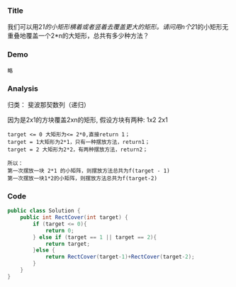 ### Title
我们可以用2*1的小矩形横着或者竖着去覆盖更大的矩形。请问用n个2*1的小矩形无重叠地覆盖一个2*n的大矩形，总共有多少种方法？
### Demo
```
略
```
### Analysis

归类： 斐波那契数列（递归）

因为是2x1的方块覆盖2xn的矩形, 假设方块有两种: 1x2 2x1 
```
target <= 0 大矩形为<= 2*0,直接return 1；
target = 1大矩形为2*1，只有一种摆放方法，return1；
target = 2 大矩形为2*2，有两种摆放方法，return2；

所以：
第一次摆放一块 2*1 的小矩阵，则摆放方法总共为f(target - 1)
第一次摆放一块1*2的小矩阵，则摆放方法总共为f(target-2)
```    
### Code

```java
public class Solution {
    public int RectCover(int target) {
        if (target <= 0){
            return 0;
        } else if (target == 1 || target == 2){
            return target;
        }else {
            return RectCover(target-1)+RectCover(target-2);
        }
    }
}
```
